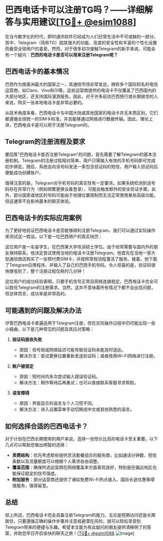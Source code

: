 # 巴西电话卡可以注册TG吗？——详细解答与实用建议[[TG💪+ @esim1088](https://t.me/s/esim1088)]

在当今数字化的时代，即时通讯软件已经成为人们日常生活中不可或缺的一部分。其中，Telegram（简称TG）因其强大的功能、高度的安全性和丰富的个性化设置而备受全球用户的喜爱。然而，对于很多初次接触Telegram的新手来说，可能会有一个疑问：**巴西的电话卡是否可以用来注册Telegram呢？**

## 巴西电话卡的基本情况

巴西作为南美洲最大的国家之一，其通信市场非常发达，拥有多个国际知名的电信运营商，如Claro、Vivo和Oi等。这些运营商提供的电话卡不仅覆盖了巴西国内的大部分地区，还支持国际漫游服务。因此，对于许多前往巴西旅行或长期居住的人来说，购买一张本地电话卡是非常必要的。

从技术角度来看，巴西电话卡与中国大陆或其他国家的电话卡并无本质区别，它们都遵循全球统一的SIM卡标准，并且能够通过网络进行数据传输。因此，理论上讲，巴西电话卡是可以用于注册Telegram的。

## Telegram的注册流程及要求

要回答“巴西电话卡能否注册Telegram”的问题，首先需要了解Telegram的基本注册机制。Telegram的注册过程相对简单，用户只需输入有效的手机号码即可完成初步绑定。随后，系统会向该号码发送一条包含验证码的短信，用户输入验证码后便能成功创建账户。

值得注意的是，Telegram对手机号码的真实性有一定要求。如果系统检测到该号码存在异常行为（例如频繁更换设备登录），可能会触发额外的安全验证步骤。此外，部分国家或地区的号码可能由于地理位置限制而无法正常使用某些高级功能，但这通常不会影响基本的聊天体验。

## 巴西电话卡的实际应用案例

为了更好地验证巴西电话卡是否能够顺利注册Telegram，我们可以通过实际操作来测试这一假设。以下是一位巴西用户的真实经历：

这位用户是一名留学生，在巴西某大学攻读硕士学位。由于经常需要与国内外的朋友保持联系，他决定尝试使用当地的电话卡注册Telegram。他首先在当地一家大型通信商店购买了一张预付费SIM卡，并按照常规流程激活了服务。接着，他下载了Telegram应用程序，并输入了自己的巴西手机号码。令人惊喜的是，验证码很快便收到了，整个注册过程仅耗时几分钟！

这位用户的成功经验表明，只要手机信号正常且网络连接稳定，巴西电话卡完全可以胜任Telegram的注册需求。当然，这并不意味着所有情况下都不会出现问题，但总体而言，成功率是非常高的。

## 可能遇到的问题及解决办法

尽管巴西电话卡普遍适用于Telegram注册，但在实际操作过程中仍可能出现一些小插曲。以下是几种常见的问题及其应对策略：

1. **验证码接收失败**
   - 原因：信号弱或网络延迟可能导致验证码未能及时送达。
   - 解决方法：尝试更换位置重新发送验证码；或者改用Wi-Fi网络进行注册。

2. **账户被锁定**
   - 原因：短时间内多次尝试输入错误验证码。
   - 解决方法：稍作等待后再重试；也可以直接联系客服寻求帮助。

3. **语言障碍**
   - 原因：界面显示的语言与个人习惯不同。
   - 解决方法：进入设置菜单手动切换成中文或其他熟悉的语言。

## 如何选择合适的巴西电话卡？

对于计划在巴西长期使用的用户来说，选择一张性价比高的电话卡至关重要。以下几点可以帮助您做出明智的选择：

- **资费结构**：优先考虑那些提供灵活套餐组合的服务商，比如通话分钟数、短信条数以及流量额度可以根据个人需求自由调整。
- **覆盖范围**：确保所选运营商在网络覆盖率方面表现良好，特别是在偏远地区也能保证稳定的信号强度。
- **附加服务**：部分运营商还提供了诸如免费Wi-Fi热点接入、国际长途优惠等增值服务，值得留意。

## 总结

综上所述，巴西电话卡完全具备注册Telegram的能力。无论是短期访问还是长期居住，只要遵循正确的操作步骤并注意规避潜在风险，就可以轻松享受到Telegram带来的便捷与乐趣。希望本文能为有此疑问的朋友提供清晰明了的答案，并助您早日开启愉快的聊天之旅！[[TG💪+ @esim1088](https://t.me/s/esim1088) ![Image](https://i.postimg.cc/4NQfJmqS/Snipaste-2025-05-13-00-14-12.png)]